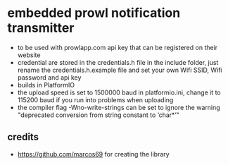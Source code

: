# embedded prowl notification transmitter

- to be used with prowlapp.com api key that can be registered on their website
- credential are stored in the credentials.h file in the include folder, just rename the credentials.h.example file and set your own Wifi SSID, Wifi password and api key
- builds in PlatformIO
- the upload speed is set to 1500000 baud in platformio.ini, change it to 115200 baud if you run into problems when uploading
- the compiler flag -Wno-write-strings can be set to ignore the warning "deprecated conversion from string constant to ‘char*’"

## credits

- https://github.com/marcos69 for creating the library
